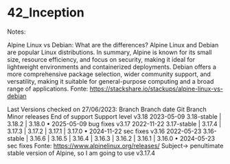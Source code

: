 # 42_Inception

Notes:

Alpine Linux vs Debian: What are the differences?
Alpine Linux and Debian are popular Linux distributions. 
In summary, Alpine is known for its small size, resource efficiency, and focus on security, making it ideal for lightweight environments and containerized deployments. 
Debian offers a more comprehensive package selection, wider community support, and versatility, making it suitable for general-purpose computing and a broad range of applications.
Fonte: https://stackshare.io/stackups/alpine-linux-vs-debian

Last Versions checked on 27/06/2023:
Branch	Branch date	Git Branch	Minor releases	End of support	Support level
v3.18	2023-05-09	3.18-stable	| 3.18.2 | 3.18.0	• 2025-05-09	bug fixes
v3.17	2022-11-22	3.17-stable	| 3.17.4 | 3.17.3 | 3.17.2 | 3.17.1 | 3.17.0	• 2024-11-22	sec fixes
v3.16	2022-05-23	3.16-stable	| 3.16.6 | 3.16.5 | 3.16.4 | 3.16.3 | 3.16.2 | 3.16.1 | 3.16.0	• 2024-05-23	sec fixes
Fonte: https://www.alpinelinux.org/releases/
Subject-> penultimate stable version of Alpine, so I am going to use v3.17.4


